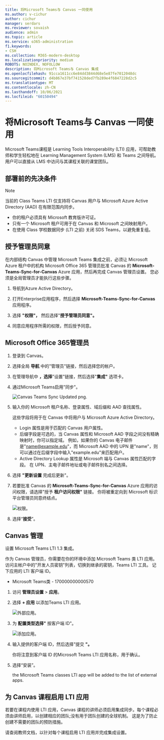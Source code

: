 ```yaml
---
title: 将Microsoft Teams与 Canvas 一同使用
ms.author: v-cichur
author: cichur
manager: serdars
ms.reviewer: sovaish
audience: admin
ms.topic: article
ms.service: o365-administration
f1.keywords:
- CSH
ms.collection: M365-modern-desktop
ms.localizationpriority: medium
ROBOTS: NOINDEX, NOFOLLOW
description: 将Microsoft Teams与 Canvas 集成
ms.openlocfilehash: 91cca1611cc6e84dd3844d68e5e87fe7012048dc
ms.sourcegitcommit: d4b867e37bf741528ded7fb289e4f6847228d2c5
ms.translationtype: MT
ms.contentlocale: zh-CN
ms.lasthandoff: 10/06/2021
ms.locfileid: "60150494"
---
```

# <a name="use-microsoft-teams-classes-with-canvas"></a>将Microsoft Teams与 Canvas 一同使用

Microsoft Teams课程是 Learning Tools Interoperability (LTI) 应用，可帮助教师和学生轻松地在 Learning Management System (LMS) 和 Teams 之间导航。 用户可以直接从 LMS 中访问与其课程关联的课堂团队。

## <a name="prerequisites-before-deployment"></a>部署前的先决条件

> [!NOTE]
> 当前的 Class Teams LTI 仅支持将 Canvas 用户与 Microsoft Azure Active Directory (AAD) 在有限范围内同步。 
> - 你的租户必须具有 Microsoft 教育版许可证。
> - 只有一个 Microsoft 租户可用于在 Canvas 和 Microsoft 之间映射用户。
> - 在使用 Class 学校数据同步 (LTI 之前) 关闭 SDS Teams，以避免重复组。

## <a name="grant-admin-consent"></a>授予管理员同意

在内部结构 Canvas 中管理 Microsoft Teams 集成之前，必须让 Microsoft Azure 租户中的机构 Microsoft Office 365 管理员批准 Canvas 的 **Microsoft-Teams-Sync-for-Canvas** Azure 应用，然后再完成 Canvas 管理员设置。 您必须是全局管理员才能执行这些步骤。

1. 导航到Azure Active Directory。

2. 打开Enterprise应用程序，然后选择 **Microsoft-Teams-Sync-for-Canvas** 应用程序。

3. 选择 **"权限"，** 然后选择"**授予管理员同意"。**

4. 同意应用程序所需的权限，然后授予同意。

## <a name="microsoft-office-365-admin"></a>Microsoft Office 365管理员

1. 登录到 Canvas。

2. 选择全局 **导航** 中的"管理员"链接，然后选择您的帐户。

3. 在管理导航中 **，选择**"设置"链接，然后选择"**集成"** 选项卡。

4. 通过Microsoft Teams启用"同步"。
   
   ![Canvas Teams Sync Updated png.](https://user-images.githubusercontent.com/87142492/128225881-abdfc52d-dc9e-48ad-aec5-f6617c6436f3.png)

5. 输入你的 Microsoft 租户名称、登录属性、域后缀和 AAD 查找属性。

   这些字段将用于在 Canvas 中将用户与 Microsoft Azure Active Directory。 
   * Login 属性是用于匹配的 Canvas 用户属性。
   * 后缀字段是可选的，当 Canvas 属性和 Microsoft AAD 字段之间没有精确映射时，你可以指定域。 例如，如果你的 Canvas 电子邮件是"name@example.edu"，而 Microsoft AAD 中的 UPN 是"name"，则可以通过在后缀字段中输入"example.edu"来匹配用户。
   * Active Directory Lookup 属性是 Microsoft 端与 Canvas 属性匹配的字段。 在 UPN、主电子邮件地址或电子邮件别名之间选择。

6. 选择 **"更新设置** 完成后更新"。

7. 若要批准 Canvas 的 **Microsoft-Teams-Sync-for-Canvas** Azure 应用的访问权限，请选择"授予 **租户访问权限"** 链接。 你将被重定向到 Microsoft 标识平台管理员同意终结点。

   ![权限。](media/permissions.png)

8. 选择“**接受**”。

## <a name="canvas-admin"></a>Canvas 管理

设置 Microsoft Teams LTI 1.3 集成。

作为 Canvas 管理员，你需要在你的环境中添加 Microsoft Teams 类 LTI 应用。 访问主帐户中的"开发人员密钥"列表，切换到继承的密钥，Teams LTI 工具。 记下应用的 LTI 客户端 ID。

 - Microsoft Teams类 - 170000000000570

1. 访问 **管理员设置**  >  **应用**。

2. 选择 **+ 应用** 以添加Teams LTI 应用。

   ![外部应用。](media/external-apps.png)

3. 为 **配置类型选择"** 按客户端 ID"。

   ![添加应用。](media/add-app.png)

4. 输入提供的客户端 ID，然后选择"提交 **"。**

   你将注意到客户端 ID 的Microsoft Teams LTI 应用名称，用于确认。

5. 选择“安装”。

   the Microsoft Teams classes LTI app will be added to the list of external apps.
   
## <a name="enabling-the-lti-app-for-canvas-courses"></a>为 Canvas 课程启用 LTI 应用

若要在课程内使用 LTI 应用，Canvas 课程的讲师必须启用集成同步。每个课程必须由讲师启用，以创建相应的团队;没有用于团队创建的全球机制。 这是为了防止创建不需要的团队的预防措施。

请查阅教师文档，[](https://support.microsoft.com/topic/use-microsoft-teams-classes-in-your-lms-preview-ac6a1e34-32f7-45e6-b83e-094185a1e78a#ID0EBD=Instructure_Canvas)以针对每个课程启用 LTI 应用并完成集成设置。

